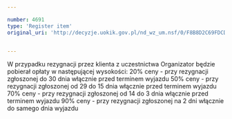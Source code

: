 ```yaml
---

number: 4691
type: 'Register item'
original_uri: 'http://decyzje.uokik.gov.pl/nd_wz_um.nsf/0/F8B8D2C69FDCDE1FC1257B730034E7C7?OpenDocument'


---
```


W przypadku rezygnacji przez klienta z uczestnictwa Organizator będzie pobierał opłaty w następującej wysokości:
20% ceny - przy rezygnacji zgłoszonej do 30 dnia włącznie przed terminem wyjazdu
50% ceny - przy rezygnacji zgłoszonej od 29 do 15 dnia włącznie przed terminem wyjazdu 
70% ceny - przy rezygnacji zgłoszonej od 14 do 3 dnia włącznie przed terminem wyjazdu 
90% ceny - przy rezygnacji zgłoszonej na 2 dni włącznie do samego dnia wyjazdu
